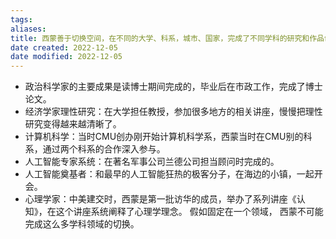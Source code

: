 ```yaml
---
tags: 
aliases: 
title: 西蒙善于切换空间，在不同的大学、科系，城市、国家，完成了不同学科的研究和作品创作。
date created: 2022-12-05
date modified: 2022-12-05
---
```


- 政治科学家的主要成果是读博士期间完成的，毕业后在市政工作，完成了博士论文。
- 经济学家理性研究：在大学担任教授，参加很多地方的相关讲座，慢慢把理性研究变得越来越清晰了。
- 计算机科学：当时CMU创办刚开始计算机科学系，西蒙当时在CMU别的科系，通过两个科系的合作深入参与。
- 人工智能专家系统：在著名军事公司兰德公司担当顾问时完成的。
- 人工智能奠基者：和最早的人工智能狂热的极客分子，在海边的小镇，一起开会。
- 心理学家：中美建交时，西蒙是第一批访华的成员，举办了系列讲座《认知》，在这个讲座系统阐释了心理学理念。
假如固定在一个领域， 西蒙不可能完成这么多学科领域的切换。 